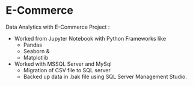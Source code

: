 # E-Commerce
Data Analytics with E-Commerce Project :
- Worked from Jupyter Notebook with Python Frameworks like
   * Pandas
   * Seaborn &
   * Matplotlib
- Worked with MSSQL Server and MySql
   * Migration of CSV file to SQL server
   * Backed up data in .bak file using SQL Server Management Studio. 
